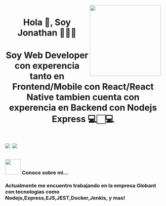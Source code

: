 <img align='right' src="https://media.giphy.com/media/M9gbBd9nbDrOTu1Mqx/giphy.gif" width="230">

<h1  align="center" > Hola 👋, Soy Jonathan 👨🏻‍💻 <h1/> 
<h1  align="center" > Soy Web Developer con experencia tanto en Frontend/Mobile con React/React Native tambien cuenta con experencia en Backend con Nodejs Express 💻🏻‍💻 <h1/>

[![](https://img.shields.io/badge/LinkedIn-Jonathan-blue)](https://www.linkedin.com/in/jonathan-paniagua-802703149/)
[![](https://img.shields.io/badge/Gmail-jonatanpaniagua21@gmail.com-red)](mailto:jonatanpaniagua21@gmail.com)


### <img src="https://media.giphy.com/media/VgCDAzcKvsR6OM0uWg/giphy.gif" width="50"> Conoce sobre mi...  
### Actualmente me encuentro trabajando en la empresa Globant con tecnologias como Nodejs,Express,EJS,JEST,Docker,Jenkis, y mas!


<!--
**JonathanPG9/JonathanPG9** is a ✨ _special_ ✨ repository because its `README.md` (this file) appears on your GitHub profile.

Here are some ideas to get you started:

- 🔭 I’m currently working on ...
- 🌱 I’m currently learning ...
- 👯 I’m looking to collaborate on ...
- 🤔 I’m looking for help with ...
- 💬 Ask me about ...
- 📫 How to reach me: ...
- 😄 Pronouns: ...
- ⚡ Fun fact: ...
-->
